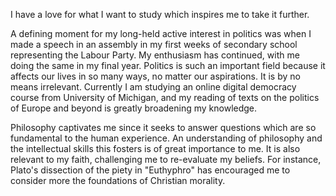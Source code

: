 I have a love for what I want to study which inspires me to take it further. 

A defining moment for my long-held active interest in politics was when I made a speech in an assembly in my first weeks of secondary school representing the Labour Party. My enthusiasm has continued, with me doing the same in my final year. Politics is such an important field because it affects our lives in so many ways, no matter our aspirations. It is by no means irrelevant. Currently I am studying an online digital democracy course from University of Michigan, and my reading of texts on the politics of Europe and beyond is greatly broadening my knowledge.

Philosophy captivates me since it seeks to answer questions which are so fundamental to the human experience. An understanding of philosophy and the intellectual skills this fosters is of great importance to me. It is also relevant to my faith, challenging me to re-evaluate my beliefs. For instance, Plato's dissection of the piety in "Euthyphro" has encouraged me to consider more the foundations of Christian morality.
